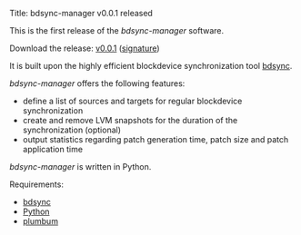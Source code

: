 Title: bdsync-manager v0.0.1 released


This is the first release of the *bdsync-manager* software.

Download the release: [v0.0.1](http://download.savannah.gnu.org/releases/bdsync-manager/bdsync-manager_0.0.1.tar.gz)
                      ([signature](http://download.savannah.gnu.org/releases/bdsync-manager/bdsync-manager_0.0.1.tar.gz.sig))

It is built upon the highly efficient blockdevice synchronization tool [bdsync](https://github.com/TargetHolding/bdsync).

*bdsync-manager* offers the following features:

* define a list of sources and targets for regular blockdevice synchronization
* create and remove LVM snapshots for the duration of the synchronization (optional)
* output statistics regarding patch generation time, patch size and patch application time

*bdsync-manager* is written in Python.

Requirements:

* [bdsync](https://github.com/TargetHolding/bdsync)
* [Python](http://python.org/)
* [plumbum](http://plumbum.readthedocs.org/)
